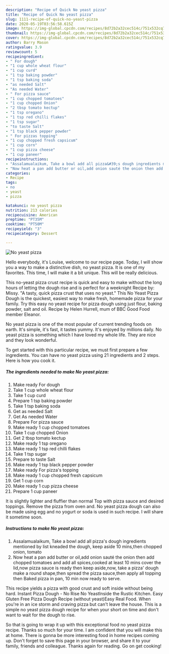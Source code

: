```yaml
---
description: "Recipe of Quick No yeast pizza"
title: "Recipe of Quick No yeast pizza"
slug: 1111-recipe-of-quick-no-yeast-pizza
date: 2020-05-19T03:56:58.615Z
image: https://img-global.cpcdn.com/recipes/8d72b2a32cec514c/751x532cq70/no-yeast-pizza-recipe-main-photo.jpg
thumbnail: https://img-global.cpcdn.com/recipes/8d72b2a32cec514c/751x532cq70/no-yeast-pizza-recipe-main-photo.jpg
cover: https://img-global.cpcdn.com/recipes/8d72b2a32cec514c/751x532cq70/no-yeast-pizza-recipe-main-photo.jpg
author: Barry Mason
ratingvalue: 3.9
reviewcount: 5
recipeingredient:
- " For dough"
- "1 cup whole wheat flour"
- "1 cup curd"
- "1 tsp baking powder"
- "1 tsp baking soda"
- "as needed Salt"
- "As needed Water"
- " For pizza sauce"
- "1 cup chopped tomatoes"
- "1 cup chopped Onion"
- "2 tbsp tomato kectup"
- "1 tsp oregano"
- "1 tsp red chilli flakes"
- "1 tsp sugar"
- "to taste Salt"
- "1 tsp black pepper powder"
- " For pizzas topping"
- "1 cup chopped fresh capsicum"
- "1 cup corn"
- "1 cup pizza cheese"
- "1 cup paneer"
recipeinstructions:
- "Assalamualaikum, Take a bowl add all pizza&#39;s dough ingredients mentioned by list kneaded the dough, keep aside 10 mins,then chopped onion, tomato"
- "Now heat a pan add butter or oil,add onion sauté the onion then add chopped tomatoes and add all spices,cooked at least 10 mins cover the lid,now pizza sauce is ready then keep aside,now, take a pizza&#39; dough make a round shape,then spread the pizza sauce,then apply all topping then Baked pizza in pan, 10 min now ready to serve."
categories:
- Recipe
tags:
- no
- yeast
- pizza

katakunci: no yeast pizza 
nutrition: 213 calories
recipecuisine: American
preptime: "PT35M"
cooktime: "PT50M"
recipeyield: "3"
recipecategory: Dessert

---
```



![No yeast pizza](https://img-global.cpcdn.com/recipes/8d72b2a32cec514c/751x532cq70/no-yeast-pizza-recipe-main-photo.jpg)

Hello everybody, it's Louise, welcome to our recipe page. Today, I will show you a way to make a distinctive dish, no yeast pizza. It is one of my favorites. This time, I will make it a bit unique. This will be really delicious.

This no-yeast pizza crust recipe is quick and easy to make without the long hours of letting the dough rise and is perfect for a weeknight Recipe by: Missy. &#34;A tasty, quick pizza crust that uses no yeast.&#34; This No Yeast Pizza Dough is the quickest, easiest way to make fresh, homemade pizza for your family. Try this easy no yeast recipe for pizza dough using just flour, baking powder, salt and oil. Recipe by Helen Hurrell, mum of BBC Good Food member Eleanor.

No yeast pizza is one of the most popular of current trending foods on earth. It's simple, it's fast, it tastes yummy. It's enjoyed by millions daily. No yeast pizza is something which I have loved my whole life. They are nice and they look wonderful.


To get started with this particular recipe, we must first prepare a few ingredients. You can have no yeast pizza using 21 ingredients and 2 steps. Here is how you cook it.

<!--inarticleads1-->

##### The ingredients needed to make No yeast pizza:

1. Make ready  For dough
1. Take 1 cup whole wheat flour
1. Take 1 cup curd
1. Prepare 1 tsp baking powder
1. Take 1 tsp baking soda
1. Get as needed Salt
1. Get As needed Water
1. Prepare  For pizza sauce
1. Make ready 1 cup chopped tomatoes
1. Take 1 cup chopped Onion
1. Get 2 tbsp tomato kectup
1. Make ready 1 tsp oregano
1. Make ready 1 tsp red chilli flakes
1. Take 1 tsp sugar
1. Prepare to taste Salt
1. Make ready 1 tsp black pepper powder
1. Make ready  For pizza&#39;s topping
1. Make ready 1 cup chopped fresh capsicum
1. Get 1 cup corn
1. Make ready 1 cup pizza cheese
1. Prepare 1 cup paneer


It is slightly lighter and fluffier than normal Top with pizza sauce and desired toppings. Remove the pizza from oven and. No yeast pizza dough can also be made using egg and no yogurt or soda is used in such recipe. I will share it sometime soon. 

<!--inarticleads2-->

##### Instructions to make No yeast pizza:

1. Assalamualaikum, Take a bowl add all pizza&#39;s dough ingredients mentioned by list kneaded the dough, keep aside 10 mins,then chopped onion, tomato
1. Now heat a pan add butter or oil,add onion sauté the onion then add chopped tomatoes and add all spices,cooked at least 10 mins cover the lid,now pizza sauce is ready then keep aside,now, take a pizza&#39; dough make a round shape,then spread the pizza sauce,then apply all topping then Baked pizza in pan, 10 min now ready to serve.


This recipe yields a pizza with good crust and soft inside without being hard. Instant Pizza Dough - No Rise No YeastInside the Rustic Kitchen. Easy Gluten Free Pizza Dough Recipe (without yeast)Easy Real Food. When you&#39;re in an ice storm and craving pizza but can&#39;t leave the house. This is a simple no yeast pizza dough recipe for when your short on time and don&#39;t want to wait for the dough to rise. 

So that is going to wrap it up with this exceptional food no yeast pizza recipe. Thanks so much for your time. I am confident that you will make this at home. There is gonna be more interesting food in home recipes coming up. Don't forget to save this page in your browser, and share it to your family, friends and colleague. Thanks again for reading. Go on get cooking!
